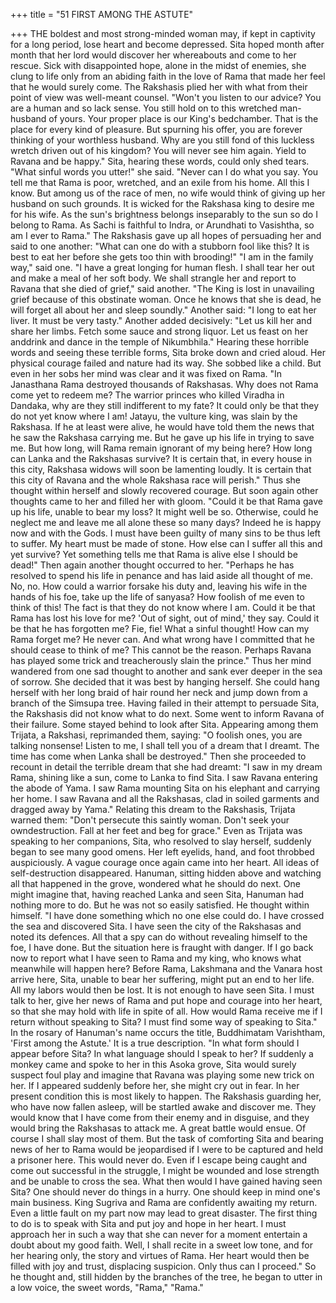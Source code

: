 +++
title = "51 FIRST AMONG THE ASTUTE"

+++
THE boldest and most strong-minded
woman may, if kept in captivity for a long
period, lose heart and become depressed.
Sita hoped month after month that her
lord would discover her whereabouts and
come to her rescue. Sick with
disappointed hope, alone in the midst of
enemies, she clung to life only from an
abiding faith in the love of Rama that
made her feel that he would surely come.
The Rakshasis plied her with what
from their point of view was well-meant
counsel. "Won't you listen to our advice?
You are a human and so lack sense. You
still hold on to this wretched man-husband
of yours. Your proper place is our King's
bedchamber. That is the place for every
kind of pleasure. But spurning his offer,
you are forever thinking of your worthless
husband. Why are you still fond of this
luckless wretch driven out of his
kingdom? You will never see him again.
Yield to Ravana and be happy."
Sita, hearing these words, could only
shed tears.
"What sinful words you utter!" she
said. "Never can I do what you say. You
tell me that Rama is poor, wretched, and
an exiIe from his home. All this I know.
But among us of the race of men, no wife
would think of giving up her husband on
such grounds. It is wicked for the
Rakshasa king to desire me for his wife.
As
the
sun's
brightness
belongs
inseparably to the sun so do I belong to
Rama. As Sachi is faithful to Indra, or
Arundhati to Vasishtha, so am I ever to
Rama."
The Rakshasis gave up all hopes of
persuading her and said to one another:
"What can one do with a stubborn fool
like this? It is best to eat her before she
gets too thin with brooding!"
"I am in the family way," said one. "I
have a great longing for human flesh. I
shall tear her out and make a meal of her
soft body. We shall strangle her and report
to Ravana that she died of grief," said
another. "The King is lost in unavailing
grief because of this obstinate woman.
Once he knows that she is dead, he will
forget all about her and sleep soundly."
Another said: "I long to eat her liver. It
must be very tasty."
Another added decisively: "Let us kill
her and share her limbs. Fetch some sauce
and strong liquor. Let us feast on her anddrink and dance in the temple of
Nikumbhila."
Hearing these horrible words and
seeing these terrible forms, Sita broke
down and cried aloud. Her physical
courage failed and nature had its way. She
sobbed like a child. But even in her sobs
her mind was clear and it was fixed on
Rama.
"In
Janasthana
Rama
destroyed
thousands of Rakshasas. Why does not
Rama come yet to redeem me? The
warrior princes who killed Viradha in
Dandaka, why are they still indifferent to
my fate? It could only be that they do not
yet know where I am! Jatayu, the vulture
king, was slain by the Rakshasa. If he at
least were alive, he would have told them
the news that he saw the Rakshasa
carrying me. But he gave up his life in
trying to save me. But how long, will
Rama remain ignorant of my being here?
How long can Lanka and the Rakshasas
survive? It is certain that, in every house
in this city, Rakshasa widows will soon be
lamenting loudly. It is certain that this city
of Ravana and the whole Rakshasa race
will perish."
Thus she thought within herself and
slowly recovered courage. But soon again
other thoughts came to her and filled her
with gloom.
"Could it be that Rama gave up his life,
unable to bear my loss? It might well be
so. Otherwise, could he neglect me and
leave me all alone these so many days?
Indeed he is happy now and with the
Gods. I must have been guilty of many
sins to be thus left to suffer. My heart
must be made of stone. How else can I
suffer all this and yet survive? Yet
something tells me that Rama is alive else
I should be dead!"
Then again another thought occurred to
her. "Perhaps he has resolved to spend his
life in penance and has laid aside all
thought of me. No, no. How could a
warrior forsake his duty and, leaving his
wife in the hands of his foe, take up the
life of sanyasa? How foolish of me even
to think of this! The fact is that they do
not know where I am. Could it be that
Rama has lost his love for me? 'Out of
sight, out of mind,' they say. Could it be
that he has forgotten me? Fie, fie! What a
sinful thought! How can my Rama forget
me? He never can. And what wrong have
I committed that he should cease to think
of me? This cannot be the reason. Perhaps
Ravana has played some trick and
treacherously slain the prince."
Thus her mind wandered from one sad
thought to another and sank ever deeper in
the sea of sorrow. She decided that it was
best by hanging herself. She could hang
herself with her long braid of hair round
her neck and jump down from a branch of
the Simsupa tree.
Having failed in their attempt to
persuade Sita, the Rakshasis did not know
what to do next. Some went to inform
Ravana of their failure. Some stayed
behind to look after Sita.
Appearing among them Trijata, a
Rakshasi, reprimanded them, saying: "O
foolish ones, you are talking nonsense!
Listen to me, I shall tell you of a dream
that I dreamt. The time has come when
Lanka shall be destroyed."
Then she proceeded to recount in detail
the terrible dream that she had dreamt:
"I saw in my dream Rama, shining like
a sun, come to Lanka to find Sita. I saw
Ravana entering the abode of Yama. I saw
Rama mounting Sita on his elephant and
carrying her home. I saw Ravana and all
the Rakshasas, clad in soiled garments and
dragged away by Yama."
Relating this dream to the Rakshasis,
Trijata warned them: "Don't persecute this
saintly woman. Don't seek your owndestruction. Fall at her feet and beg for
grace."
Even as Trijata was speaking to her
companions, Sita, who resolved to slay
herself, suddenly began to see many good
omens.
Her left eyelids, hand, and foot
throbbed auspiciously. A vague courage
once again came into her heart. All ideas
of self-destruction disappeared.
Hanuman, sitting hidden above and
watching all that happened in the grove,
wondered what he should do next.
One might imagine that, having
reached Lanka and seen Sita, Hanuman
had nothing more to do. But he was not so
easily satisfied. He thought within
himself.
"I have done something which no one
else could do. I have crossed the sea and
discovered Sita. I have seen the city of the
Rakshasas and noted its defences. All that
a spy can do without revealing himself to
the foe, I have done. But the situation here
is fraught with danger. If I go back now to
report what I have seen to Rama and my
king, who knows what meanwhile will
happen here? Before Rama, Lakshmana
and the Vanara host arrive here, Sita,
unable to bear her suffering, might put an
end to her life. All my labors would then
be lost. It is not enough to have seen Sita.
I must talk to her, give her news of Rama
and put hope and courage into her heart,
so that she may hold with life in spite of
all. How would Rama receive me if I
return without speaking to Sita? I must
find some way of speaking to Sita."
In the rosary of Hanuman's name
occurs
the
title,
Buddhimatam
Varishtham, 'First among the Astute.' It is
a true description.
"In what form should I appear before
Sita? In what language should I speak to
her? If suddenly a monkey came and
spoke to her in this Asoka grove, Sita
would surely suspect foul play and
imagine that Ravana was playing some
new trick on her. If I appeared suddenly
before her, she might cry out in fear. In
her present condition this is most likely to
happen. The Rakshasis guarding her, who
have now fallen asleep, will be startled
awake and discover me. They would
know that I have come from their enemy
and in disguise, and they would bring the
Rakshasas to attack me. A great battle
would ensue. Of course I shall slay most
of them. But the task of comforting Sita
and bearing news of her to Rama would
be jeopardised if I were to be captured and
held a prisoner here. This would never do.
Even if I escape being caught and come
out successful in the struggle, I might be
wounded and lose strength and be unable
to cross the sea. What then would I have
gained having seen Sita? One should
never do things in a hurry. One should
keep in mind one's main business. King
Sugriva and Rama are confidently
awaiting my return. Even a little fault on
my part now may lead to great disaster.
The first thing to do is to speak with Sita
and put joy and hope in her heart. I must
approach her in such a way that she can
never for a moment entertain a doubt
about my good faith. Well, I shall recite in
a sweet low tone, and for her hearing
only, the story and virtues of Rama. Her
heart would then be filled with joy and
trust, displacing suspicion. Only thus can I
proceed."
So he thought and, still hidden by the
branches of the tree, he began to utter in a
low voice, the sweet words, "Rama,"
"Rama."